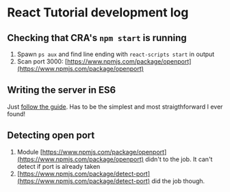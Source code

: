 # React Tutorial development log

## Checking that CRA's `npm start` is running

1. Spawn `ps aux` and find line ending with `react-scripts start` in output
2. Scan port 3000: [https://www.npmjs.com/package/openport](https://www.npmjs.com/package/openport)

## Writing the server in ES6

Just [follow the guide](https://www.codementor.io/iykyvic/writing-your-nodejs-apps-using-es6-6dh0edw2o). Has to be the simplest and most straigthforward I ever found!

## Detecting open port

1. Module [https://www.npmjs.com/package/openport](https://www.npmjs.com/package/openport) didn't to the job. It can't detect if port is already taken
2. [https://www.npmjs.com/package/detect-port](https://www.npmjs.com/package/detect-port) did the job though.